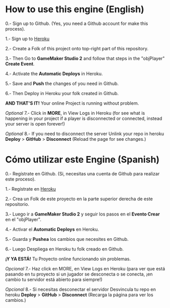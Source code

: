 # How to use this engine (English)

0.- Sign up to Github. (Yes, you need a Github account for make this process).

1.- Sign up to [Heroku](https://id.heroku.com/login)

2.- Create a Folk of this project onto top-right part of this repository.

3.- Then Go to **GameMaker Studio 2** and follow that steps in the "objPlayer" **Create Event**.

4.- Activate the **Automatic Deploys** in Heroku.

5.- Save and **Push** the changes of you need in Github.

6.- Then Deploy in Heroku your folk created in Github.

**AND THAT'S IT!** 
Your online Project is running without problem.

*Optional* 7.- Click in **MORE**, in View Logs in Heroku (for see what is happening in your project if a player is disconnected or connected, instead your server is open forever!)

*Optional* 8.- If you need to disconnect the server Unlink your repo in heroku **Deploy** > **GitHub** > **Disconnect** (Reload the page for see changes.)

# Cómo utilizar este Engine (Spanish)

0.- Regístrate en Github. (Si, necesitas una cuenta de Github para realizar este proceso).

1.- Regístrate en [Heroku](https://id.heroku.com/login)

2.- Crea un Folk de este proyecto en la parte superior derecha de este repositorio.

3.- Luego ir a **GameMaker Studio 2** y seguir los pasos en el **Evento Crear** en el "objPlayer".

4.- Activar el **Automatic Deploys** en Heroku.

5.- Guarda y **Pushea** los cambios que necesites en Github.

6.- Luego Despliega en Heroku tu folk creado en Github.

**¡Y YA ESTÁ!**
Tu Proyecto online funcionando sin problemas.

*Opcional* 7.- Haz click en MORE, en View Logs en Heroku (para ver que está pasando en tu proyecto si un jugador se desconecta o se conecta, ¡en cambio tu servidor está abierto para siempre!)

*Opcional* 8.- Si necesitas desconectar el servidor Desvincula tu repo en heroku **Deploy** > **GitHub** > **Disconnect** (Recarga la página para ver los cambios.)
